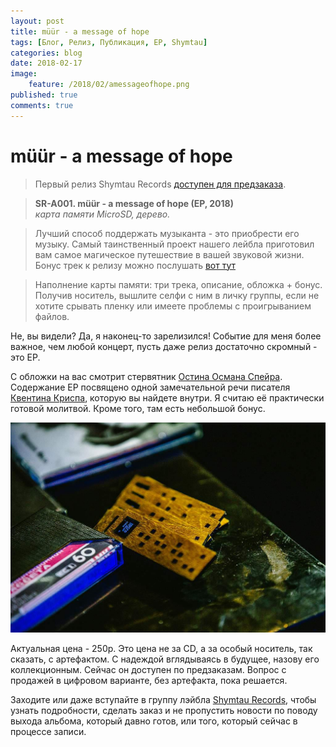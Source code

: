 ```yaml
---
layout: post
title: müür - a message of hope
tags: [Блог, Релиз, Публикация, EP, Shymtau]
categories: blog
date: 2018-02-17
image:
    feature: /2018/02/amessageofhope.png
published: true
comments: true
---
```

# müür - a message of hope

> Первый релиз Shymtau Records [доступен для предзаказа][0].

> **SR-A001. müür - a message of hope (EP, 2018)**<br />
> *карта памяти MicroSD, дерево.*

> Лучший способ поддержать музыканта - это приобрести его музыку. Самый таинственный проект нашего лейбла приготовил вам самое магическое путешествие в вашей звуковой жизни.<br />
> Бонус трек к релизу можно послушать [вот тут](vk.cc/7IE5mJ)

> Наполнение карты памяти: три трека, описание, обложка + бонус.
> Получив носитель, вышлите селфи с ним в личку группы, если не хотите срывать пленку или имеете проблемы с проигрыванием файлов.

Не, вы видели? Да, я наконец-то зарелизился!
Событие для меня более важное, чем любой концерт, пусть даже релиз достаточно скромный - это EP.

С обложки на вас смотрит стервятник [Остина Османа Спейра][1]. Содержание EP посвящено одной замечательной речи писателя [Квентина Криспа][2], которую вы найдете внутри. Я считаю её практически готовой молитвой. Кроме того, там есть небольшой бонус.

![](/images/2018/02/amessageofhope1.jpg)

Актуальная цена - 250р. Это цена не за CD, а за особый носитель, так сказать, с артефактом. С надеждой вглядываясь в будущее, назову его коллекционным. Сейчас он доступен по предзаказам. Вопрос с продажей в цифровом варианте, без артефакта, пока решается.

Заходите или даже вступайте в группу лэйбла [Shymtau Records][4], чтобы узнать подробности, сделать заказ и не пропустить новости по поводу выхода альбома, который давно готов, или того, который сейчас в процессе записи.

[0]: https://vk.com/wall-154753426_173
[1]: https://ru.wikipedia.org/wiki/%D0%A1%D0%BF%D0%B5%D0%B9%D1%80,_%D0%9E%D1%81%D1%82%D0%B8%D0%BD_%D0%9E%D1%81%D0%BC%D0%B0%D0%BD
[2]: https://ru.wikipedia.org/wiki/%D0%9A%D0%B2%D0%B5%D0%BD%D1%82%D0%B8%D0%BD_%D0%9A%D1%80%D0%B8%D1%81%D0%BF
[3]: https://vk.com/neutshcore5
[4]: https://vk.com/shymtau
